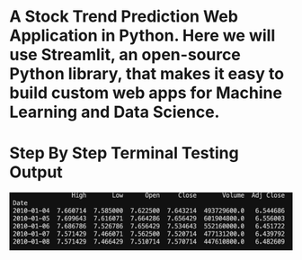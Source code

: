 # A Stock Trend Prediction Web Application in Python. Here we will use Streamlit, an open-source Python library, that makes it easy to build custom web apps for Machine Learning and Data Science.

# Step By Step Terminal Testing Output

![Retrieving](Outputs/TestingRetrievalOfData.png)